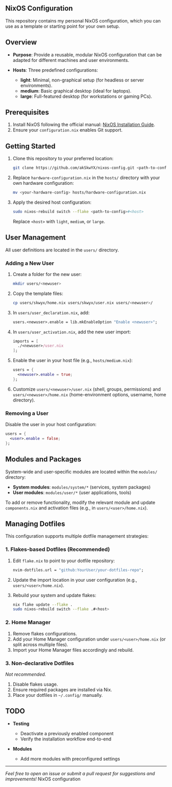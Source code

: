## NixOS Configuration

This repository contains my personal NixOS configuration, which you can use as a template or starting point for your own setup.

## Overview

* **Purpose**: Provide a reusable, modular NixOS configuration that can be adapted for different machines and user environments.
* **Hosts**: Three predefined configurations:

  * **light**: Minimal, non-graphical setup (for headless or server environments).
  * **medium**: Basic graphical desktop (ideal for laptops).
  * **large**: Full-featured desktop (for workstations or gaming PCs).

## Prerequisites

1. Install NixOS following the official manual: [NixOS Installation Guide](https://nixos.org/manual/nixos/stable/#sec-installation).
2. Ensure your `configuration.nix` enables Git support.

## Getting Started

1. Clone this repository to your preferred location:

   ```bash
   git clone https://github.com/akSkwYX/nixos-config.git <path-to-config>
   ```
2. Replace `hardware-configuration.nix` in the `hosts/` directory with your own hardware configuration:

   ```bash
   mv <your-hardware-config> hosts/hardware-configuration.nix
   ```
3. Apply the desired host configuration:

   ```bash
   sudo nixos-rebuild switch --flake <path-to-config>#<host>
   ```

   Replace `<host>` with `light`, `medium`, or `large`.

## User Management

All user definitions are located in the `users/` directory.

### Adding a New User

1. Create a folder for the new user:

   ```bash
   mkdir users/<newuser>
   ```
2. Copy the template files:

   ```bash
   cp users/skwyx/home.nix users/skwyx/user.nix users/<newuser>/
   ```
3. In `users/user_declaration.nix`, add:

   ```nix
   users.<newuser>.enable = lib.mkEnableOption "Enable <newuser>";
   ```
4. In `users/user_activation.nix`, add the new user import:

   ```nix
   imports = [
     ./<newuser>/user.nix
   ];
   ```
5. Enable the user in your host file (e.g., `hosts/medium.nix`):

   ```nix
   users = {
     <newuser>.enable = true;
   };
   ```
6. Customize `users/<newuser>/user.nix` (shell, groups, permissions) and `users/<newuser>/home.nix` (home-environment options, username, home directory).

### Removing a User

Disable the user in your host configuration:

```nix
users = {
  <user>.enable = false;
};
```

## Modules and Packages

System-wide and user-specific modules are located within the `modules/` directory:

* **System modules**: `modules/system/*` (services, system packages)
* **User modules**: `modules/user/*` (user applications, tools)

To add or remove functionality, modify the relevant module and update `components.nix` and activation files (e.g., in `users/<user>/home.nix`).

## Managing Dotfiles

This configuration supports multiple dotfile management strategies:

### 1. Flakes-based Dotfiles (Recommended)

1. Edit `flake.nix` to point to your dotfile repository:

   ```nix
   nvim-dotfiles.url = "github:YourUser/your-dotfiles-repo";
   ```
2. Update the import location in your user configuration (e.g., `users/<user>/home.nix`).
3. Rebuild your system and update flakes:

   ```bash
   nix flake update --flake .
   sudo nixos-rebuild switch --flake .#<host>
   ```

### 2. Home Manager

1. Remove flakes configurations.
2. Add your Home Manager configuration under `users/<user>/home.nix` (or split across multiple files).
3. Import your Home Manager files accordingly and rebuild.

### 3. Non-declarative Dotfiles

*Not recommended.*

1. Disable flakes usage.
2. Ensure required packages are installed via Nix.
3. Place your dotfiles in `~/.config/` manually.

## TODO

* **Testing**

  * Deactivate a previously enabled component
  * Verify the installation workflow end-to-end

* **Modules**

  * Add more modules with preconfigured settings

---

*Feel free to open an issue or submit a pull request for suggestions and improvements!*
 NixOS configuration
